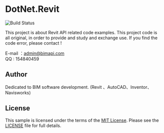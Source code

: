 # DotNet.Revit

![Build Status](https://s3-eu-west-1.amazonaws.com/lookup-builds/extra/build_status.svg)

This project is about Revit API related code examples.
This project code is all original, in order to provide and study and exchange use.
If you find the code error, please contact !

E-mail ：admin@bimapi.com   
QQ     : 154840459


## Author

Dedicated to BIM software development. (Revit 、AutoCAD、Inventor、Navisworks)


## License

This sample is licensed under the terms of the [MIT License](http://opensource.org/licenses/MIT).
Please see the [LICENSE](LICENSE) file for full details.